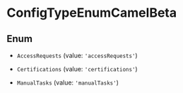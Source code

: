 # ConfigTypeEnumCamelBeta

## Enum


* `AccessRequests` (value: `'accessRequests'`)

* `Certifications` (value: `'certifications'`)

* `ManualTasks` (value: `'manualTasks'`)

